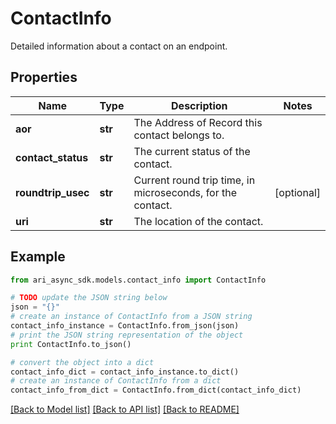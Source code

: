 # ContactInfo

Detailed information about a contact on an endpoint.

## Properties
Name | Type | Description | Notes
------------ | ------------- | ------------- | -------------
**aor** | **str** | The Address of Record this contact belongs to. | 
**contact_status** | **str** | The current status of the contact. | 
**roundtrip_usec** | **str** | Current round trip time, in microseconds, for the contact. | [optional] 
**uri** | **str** | The location of the contact. | 

## Example

```python
from ari_async_sdk.models.contact_info import ContactInfo

# TODO update the JSON string below
json = "{}"
# create an instance of ContactInfo from a JSON string
contact_info_instance = ContactInfo.from_json(json)
# print the JSON string representation of the object
print ContactInfo.to_json()

# convert the object into a dict
contact_info_dict = contact_info_instance.to_dict()
# create an instance of ContactInfo from a dict
contact_info_from_dict = ContactInfo.from_dict(contact_info_dict)
```
[[Back to Model list]](../README.md#documentation-for-models) [[Back to API list]](../README.md#documentation-for-api-endpoints) [[Back to README]](../README.md)


